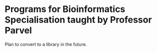 # Programs for Bioinformatics Specialisation taught by Professor Parvel

Plan to convert to a library in the future.
